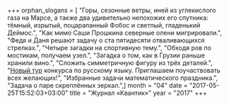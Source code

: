 +++
orphan_slogans = [ "Горы, сезонные ветры, иней из углекислого газа на Марсе, а также два удивительно непохожих его спутника: тёмный, изрытый, поцарапанный Фобос и светлый, гладенький Деймос.", "Как мимо Саши Прошкина северные олени мигрировали.", "Федя и Даня решают задачу о ста пятидесяти отваливающихся стрелках.", "Четыре загадки на спортивную тему.", "Обходя ров по мостикам, получаем узел.", "Загадка о том, как в Грузии раньше хранили вино.", "Сложить симметричную фигуру из трёх деталей.", "[Новый тур](russconcurs.html) конкурса по русскому языку. Приглашаем поучаствовать всех желающих!", "Избранные задачи математического праздника.", "Задача о паре скреплённых зеркал.",]
month = "04"
date = "2017-05-25T15:52:03+03:00"
title = "Журнал «Квантик»"
year = "2017"
+++
